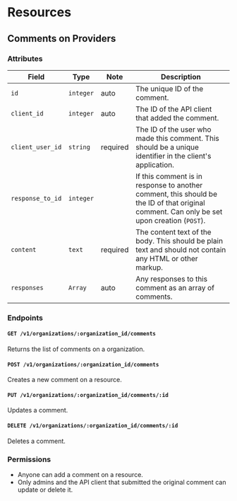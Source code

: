 # Resources

## Comments on Providers

### Attributes

Field            | Type      | Note     | Description                        
-----------------|-----------|----------|------------------------------------
`id`             | `integer` | auto     | The unique ID of the comment.
`client_id`      | `integer` | auto     | The ID of the API client that added the comment.
`client_user_id` | `string`  | required | The ID of the user who made this comment. This should be a unique identifier in the client's application.
`response_to_id` | `integer` |          | If this comment is in response to another comment, this should be the ID of that original comment. Can only be set upon creation (`POST`).
`content`        | `text`    | required | The content text of the body. This should be plain text and should not contain any HTML or other markup.
`responses`      | `Array`   | auto     | Any responses to this comment as an array of comments.

### Endpoints

#### `GET /v1/organizations/:organization_id/comments`

Returns the list of comments on a organization.

#### `POST /v1/organizations/:organization_id/comments`

Creates a new comment on a resource.

#### `PUT /v1/organizations/:organization_id/comments/:id`

Updates a comment.

#### `DELETE /v1/organizations/:organization_id/comments/:id`

Deletes a comment.

### Permissions

* Anyone can add a comment on a resource.
* Only admins and the API client that submitted the original comment can update or delete it.